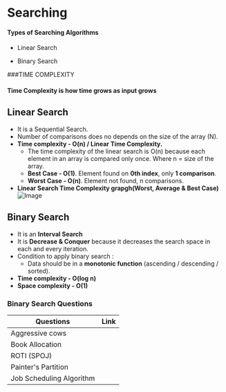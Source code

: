 
# Searching




#### Types of Searching Algorithms

- Linear Search

- Binary Search

###TIME COMPLEXITY 
#### Time Complexity is how time grows as input grows

## Linear Search

- It is a Sequential Search.
- Number of comparisons does no depends on the size of the array (N).
- **Time complexity - O(n) / Linear Time Complexity.**
    - The time complexity of the linear search is O(n) because each element in an array is compared only once.
    Where n = size of the array.
    - **Best Case - O(1)**. Element found on **0th index**, only **1 comparison**.
    - **Worst Case - O(n)**. Element not found, n comparisons. 
- **Linear Search Time Complexity grapgh(Worst, Average & Best Case)**
![Image](https://miro.medium.com/max/1400/1*0uv2onCJce62g9j4Cb0_bQ.png)

## Binary Search
- It is an **Interval Search**
- It is **Decrease & Conquer** because it decreases the search space in each and every iteration.
- Condition to apply binary search :
    - Data should be in a **monotonic function** (ascending / descending / sorted).
- **Time complexity - O(log n)**
- **Space complexity - O(1)**

### Binary Search Questions


| Questions        | Link                                                             |
| ----------------- | ------------------------------------------------------------------ |
| Aggressive cows | ![]()  |
| Book Allocation | ![]()  |
| ROTI (SPOJ) | ![]()  |
| Painter's Partition  | ![]()  |
| Job Scheduling Algorithm  | ![]()  |



